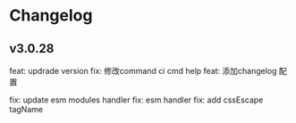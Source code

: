 # Changelog

## v3.0.28

feat: updrade version
fix: 修改command ci cmd help
feat: 添加changelog 配置

fix: update esm modules handler
fix: esm handler
fix: add cssEscape tagName

